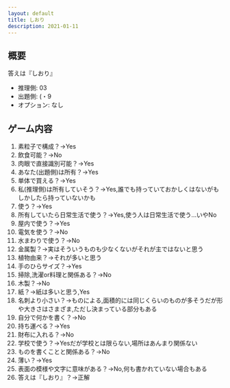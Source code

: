 ```yaml
---
layout: default
title: しおり
description: 2021-01-11
---
```


## 概要

答えは『しおり』

- 推理側: 03
- 出題側: (・9
- オプション: なし

## ゲーム内容

1. 素粒子で構成？→Yes
2. 飲食可能？→No
3. 肉眼で直接識別可能？→Yes
4. あなた(出題側)は所有？→Yes
5. 単体で買える？→Yes
6. 私(推理側)は所有していそう？→Yes,誰でも持っていておかしくはないがもしかしたら持っていないかも
7. 使う？→Yes
8. 所有していたら日常生活で使う？→Yes,使う人は日常生活で使う…いやNo
9. 屋内で使う？→Yes
10. 電気を使う？→No
11. 水まわりで使う？→No
12. 金属製？→実はそういうものも少なくないがそれが主ではないと思う
13. 植物由来？→それが多いと思う
14. 手のひらサイズ？→Yes
15. 掃除,洗濯or料理と関係ある？→No
16. 木製？→No
17. 紙？→紙は多いと思う,Yes
18. 名刺より小さい？→ものによる,面積的には同じくらいのものが多そうだが形や大きさはさまざま,ただし決まっている部分もある
19. 自分で何かを書く？→No
20. 持ち運べる？→Yes
21. 財布に入れる？→No
22. 学校で使う？→Yesだが学校とは限らない,場所はあんまり関係ない
23. ものを書くことと関係ある？→No
24. 薄い？→Yes
25. 表面の模様や文字に意味がある？→No,何も書かれていない場合もある
26. 答えは『しおり』？→正解
